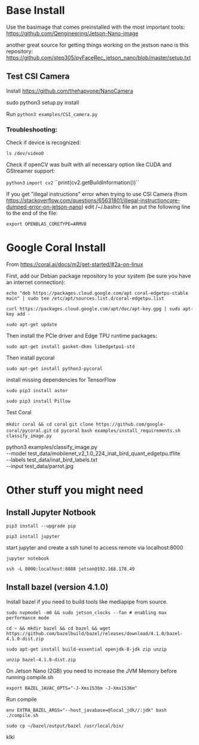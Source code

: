 # Base Install

Use the basimage that comes preinstalled with the most important tools:
https://github.com/Qengineering/Jetson-Nano-image

another great source for getting things working on the jestson nano is this repository:
https://github.com/step305/pyFaceRec_jetson_nano/blob/master/setup.txt

## Test CSI Camera

Install  https://github.com/thehapyone/NanoCamera

sudo python3 setup.py install

Run ``python3 examples/CSI_camera.py``

### Troubleshooting:

Check if device is recognized:

``ls /dev/video0``

Check if openCV was built with all necessary option like CUDA and GStreamer support:

``python3``
``import cv2``
``print(cv2.getBuildInformation())´`

If you get "illegal instructions" error when trying to use CSI Camera (from https://stackoverflow.com/questions/65631801/illegal-instructioncore-dumped-error-on-jetson-nano) edit /~/.bashrc file an put the following line to the end of the file:

``export OPENBLAS_CORETYPE=ARMV8``


# Google Coral Install

From https://coral.ai/docs/m2/get-started/#2a-on-linux

First, add our Debian package repository to your system (be sure you have an internet connection):

``echo "deb https://packages.cloud.google.com/apt coral-edgetpu-stable main" | sudo tee /etc/apt/sources.list.d/coral-edgetpu.list``

``curl https://packages.cloud.google.com/apt/doc/apt-key.gpg | sudo apt-key add -``

``sudo apt-get update``

Then install the PCIe driver and Edge TPU runtime packages:

``sudo apt-get install gasket-dkms libedgetpu1-std``

Then install pycoral

``sudo apt-get install python3-pycoral``


install missing dependencies for TensorFlow

``sudo pip3 install astor``

``sudo pip3 install Pillow``

Test Coral

``mkdir coral && cd coral``
``git clone https://github.com/google-coral/pycoral.git``
``cd pycoral``
``bash examples/install_requirements.sh classify_image.py``

python3 examples/classify_image.py \
    --model test_data/mobilenet_v2_1.0_224_inat_bird_quant_edgetpu.tflite \
    --labels test_data/inat_bird_labels.txt \
    --input test_data/parrot.jpg

# Other stuff you might need

## Install Jupyter Notbook 

``pip3 install --upgrade pip``

``pip3 install jupyter``

start jupyter and create a ssh tunel to access remote via localhost:8000

``jupyter notebook`` 

``ssh -L 8000:localhost:8888 jetson@192.168.178.49``

## Install bazel (version 4.1.0)

Install bazel if you need to build tools like mediapipe from source.

``sudo nvpmodel -m0 && sudo jetson_clocks --fan # enabling max performance mode``

``cd ~ && mkdir bazel && cd bazel && wget https://github.com/bazelbuild/bazel/releases/download/4.1.0/bazel-4.1.0-dist.zip``

``sudo apt-get install build-essential openjdk-8-jdk zip unzip``

``unzip bazel-4.1.0-dist.zip``

On Jetson Nano (2GB) you need to increase the JVM Memory before running compile.sh

``export BAZEL_JAVAC_OPTS="-J-Xms1536m -J-Xmx1536m"``

Run compile

``env EXTRA_BAZEL_ARGS="--host_javabase=@local_jdk//:jdk" bash ./compile.sh``

``sudo cp ~/bazel/output/bazel /usr/local/bin/``

klkl
